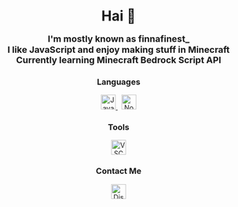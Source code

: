 <h1 align="center">Hai 👋</h1>

<h2 align="center" style="font-size: 18px; margin: 0; padding: 0; line-height: 1.2;">
  I'm mostly known as <strong>finnafinest_</strong><br>
  I like JavaScript and enjoy making stuff in Minecraft<br>
  Currently learning <strong>Minecraft Bedrock Script API</strong>
</h2>

<h3 align="center">Languages</h3>
<p align="center">
  <a href="https://developer.mozilla.org/en-US/docs/Web/JavaScript" target="_blank">
    <img src="https://cdn.jsdelivr.net/gh/devicons/devicon/icons/javascript/javascript-original.svg" height="30" alt="JavaScript Icon"/>
  </a>&nbsp;
  <a href="https://nodejs.org/en" target="_blank">
    <img src="https://cdn.jsdelivr.net/gh/devicons/devicon/icons/nodejs/nodejs-original.svg" height="30" alt="Node.js Icon"/>
  </a>
</p>

<h3 align="center">Tools</h3>
<p align="center">
  <a href="https://code.visualstudio.com/" target="_blank">
    <img src="https://cdn.jsdelivr.net/gh/devicons/devicon/icons/vscode/vscode-original.svg" height="30" alt="VSCode Icon"/>
  </a>
</p>

<h3 align="center">Contact Me</h3>
<p align="center">
  <a href="https://discord.com/users/YOUR_DISCORD_ID" target="_blank">
    <img src="https://cdn-icons-png.flaticon.com/512/2111/2111370.png" height="30" alt="Discord Icon"/>
  </a>
</p>
